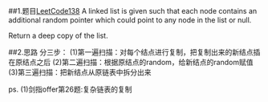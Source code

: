 ##1.题目[LeetCode138](https://leetcode.com/problems/copy-list-with-random-pointer/description/)
A linked list is given such that each node contains an additional random pointer which could point to any node in the list or null.

Return a deep copy of the list.

##2.思路
分三步：
 (1)第一遍扫描：对每个结点进行复制，把复制出来的新结点插在原结点之后
 (2)第二遍扫描：根据原结点的random，给新结点的random赋值
 (3)第三遍扫描：把新结点从原链表中拆分出来
 
 ps.
 (1)剑指offer第26题:复杂链表的复制